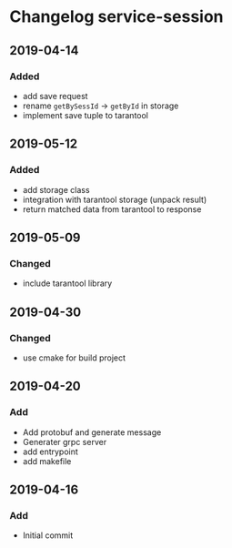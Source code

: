 # Changelog service-session

## 2019-04-14
### Added
  - add save request
  - rename `getBySessId` -> `getById` in storage
  - implement save tuple to tarantool

## 2019-05-12
### Added
  - add storage class
  - integration with tarantool storage (unpack result)
  - return matched data from tarantool to response

## 2019-05-09
### Changed
  - include tarantool library

## 2019-04-30
### Changed
  - use cmake for build project

## 2019-04-20
### Add
  - Add protobuf and generate message
  - Generater grpc server
  - add entrypoint
  - add makefile

## 2019-04-16
### Add
  - Initial commit
